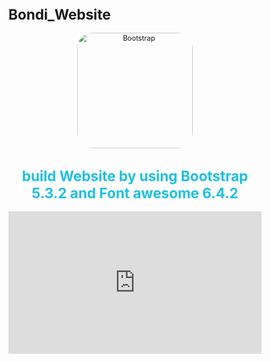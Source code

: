 # Bondi_Website

<div align="center">
				<img src="https://upload.wikimedia.org/wikipedia/commons/b/b2/Bootstrap_logo.svg" width="230" alt="Bootstrap" style="border-radius:30px;">
</div>
<div align="center">
        <h1 style="color:#20C0E0">build Website by using Bootstrap 5.3.2 and Font awesome 6.4.2</h1>
 </div>
<div style="position: relative; padding-bottom: 56.25%; height: 0;"><iframe src="https://www.loom.com/embed/7aa98ce60ed340819055a43fe5a40fb9?sid=51714c50-dce6-4d5e-908e-7a0bf81e30a8" frameborder="0" webkitallowfullscreen mozallowfullscreen allowfullscreen style="position: absolute; top: 0; left: 0; width: 100%; height: 100%;"></iframe></div>
